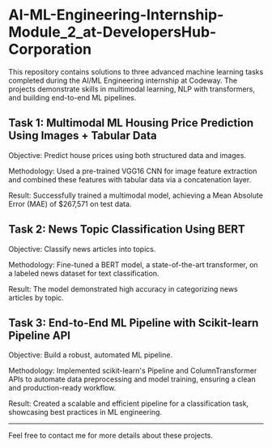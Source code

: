 # AI-ML-Engineering-Internship-Module_2_at-DevelopersHub-Corporation

This repository contains solutions to three advanced machine learning tasks completed during the AI/ML Engineering internship at Codeway. The projects demonstrate skills in multimodal learning, NLP with transformers, and building end-to-end ML pipelines.

## Task 1: Multimodal ML Housing Price Prediction Using Images + Tabular Data
Objective: Predict house prices using both structured data and images.

Methodology: Used a pre-trained VGG16 CNN for image feature extraction and combined these features with tabular data via a concatenation layer.

Result: Successfully trained a multimodal model, achieving a Mean Absolute Error (MAE) of $267,571 on test data.

## Task 2: News Topic Classification Using BERT
Objective: Classify news articles into topics.

Methodology: Fine-tuned a BERT model, a state-of-the-art transformer, on a labeled news dataset for text classification.

Result: The model demonstrated high accuracy in categorizing news articles by topic.

## Task 3: End-to-End ML Pipeline with Scikit-learn Pipeline API
Objective: Build a robust, automated ML pipeline.

Methodology: Implemented scikit-learn's Pipeline and ColumnTransformer APIs to automate data preprocessing and model training, ensuring a clean and production-ready workflow.

Result: Created a scalable and efficient pipeline for a classification task, showcasing best practices in ML engineering.

---
Feel free to contact me for more details about these projects.

